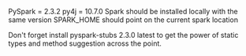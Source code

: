 PySpark = 2.3.2
py4j = 10.7.0
Spark should be installed locally with the same version
SPARK_HOME should point on the current spark location

Don't forget install pyspark-stubs 2.3.0 latest to get the power of static types and method suggestion across the point.
